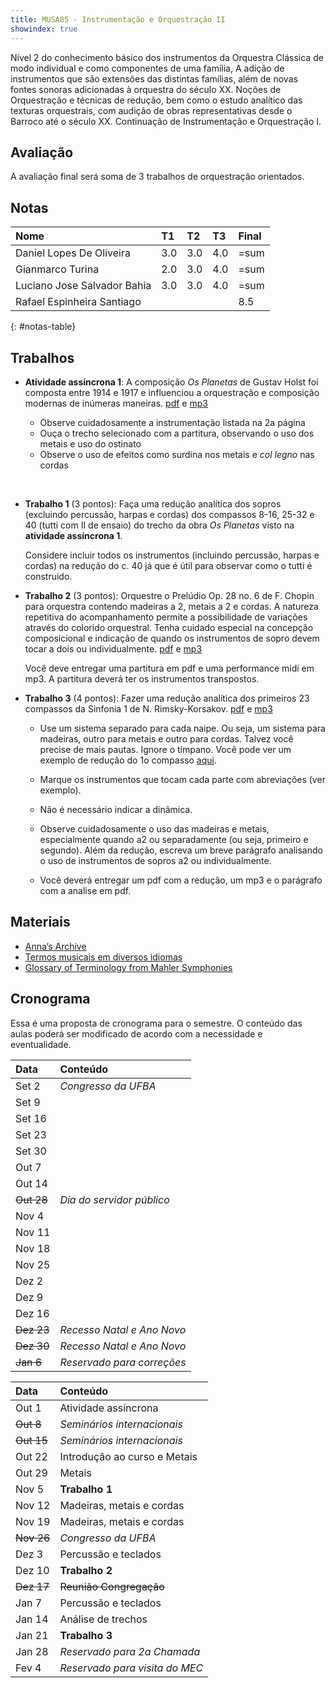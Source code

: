 ```yaml
---
title: MUSA85 - Instrumentação e Orquestração II
showindex: true
---
```


Nível 2 do conhecimento básico dos instrumentos da Orquestra Clássica de modo
individual e como componentes de uma família, A adição de instrumentos que são
extensões das distintas famílias, além de novas fontes sonoras adicionadas à
orquestra do século XX. Noções de Orquestração e técnicas de redução, bem como o
estudo analítico das texturas orquestrais, com audição de obras representativas
desde o Barroco até o século XX. Continuação de Instrumentação e Orquestração I.

## Avaliação

A avaliação final será soma de 3 trabalhos de orquestração orientados.

## Notas

| Nome                        | T1  | T2  | T3  | Final |
|:----------------------------|:----|:----|:----|:------|
| Daniel Lopes De Oliveira    | 3.0 | 3.0 | 4.0 | =sum  |
| Gianmarco Turina            | 2.0 | 3.0 | 4.0 | =sum  |
| Luciano Jose Salvador Bahia | 3.0 | 3.0 | 4.0 | =sum  |
| Rafael Espinheira Santiago  |     |     |     | 8.5   |
{: #notas-table}

<!-- | Rafael Espinheira Santiago | 1.0 | 2.5 | 2.5 | 2.5  -->

## Trabalhos

- **Atividade assíncrona 1**: A composição *Os Planetas* de Gustav Holst foi
  composta entre 1914 e 1917 e influenciou a orquestração e composição modernas
  de inúmeras maneiras. [pdf][1] e [mp3][2]

  - Observe cuidadosamente a instrumentação listada na 2a página
  - Ouça o trecho selecionado com a partitura, observando o uso dos metais e uso do ostinato
  - Observe o uso de efeitos como surdina nos metais e *col legno* nas cordas

<br/>

- **Trabalho 1** (3 pontos): Faça uma redução analítica dos sopros (excluindo
    percussão, harpas e cordas) dos compassos 8-16, 25-32 e 40 (tutti com II de
    ensaio) do trecho da obra *Os Planetas* visto na **atividade assíncrona 1**.

    Considere incluir todos os instrumentos (incluindo percussão, harpas e
    cordas) na redução do c. 40 já que é útil para observar como o tutti é
    construido.

- **Trabalho 2** (3 pontos): Orquestre o Prelúdio Op. 28 no. 6 de F. Chopin para
  orquestra contendo madeiras a 2, metais a 2 e cordas. A natureza repetitiva do
  acompanhamento permite a possibilidade de variações através do colorido
  orquestral. Tenha cuidado especial na concepção composicional e indicação de
  quando os instrumentos de sopro devem tocar a dois ou individualmente.
  [pdf][3] e [mp3][4]

  Você deve entregar uma partitura em pdf e uma performance midi em mp3. A
  partitura deverá ter os instrumentos transpostos.

- **Trabalho 3** (4 pontos): Fazer uma redução analítica dos primeiros 23
  compassos da Sinfonia 1 de N. Rimsky-Korsakov. [pdf][5] e [mp3][6]

  - Use um sistema separado para cada naipe. Ou seja, um sistema para madeiras,
    outro para metais e outro para cordas. Talvez você precise de mais pautas.
    Ignore o tímpano. Você pode ver um exemplo de redução do 1o compasso
    [aqui][7].

  - Marque os instrumentos que tocam cada parte com abreviações (ver exemplo).

  - Não é necessário indicar a dinâmica.

  - Observe cuidadosamente o uso das madeiras e metais, especialmente quando a2
    ou separadamente (ou seja, primeiro e segundo). Além da redução, escreva um
    breve parágrafo analisando o uso de instrumentos de sopros a2 ou
    individualmente.

  - Você deverá entregar um pdf com a redução, um mp3 e o parágrafo com a
    analise em pdf.

[1]: https://docs.pkroger.com/Holst%20-%20Os%20Planetas%20-%20Marte%20-%20Trecho.pdf
[2]: https://docs.pkroger.com/Holst%20-%20Os%20Planetas%20-%20Marte%20-%20Trecho.mp3
[3]: https://docs.pkroger.com/Chopin%20Preludio%206.pdf
[4]: https://docs.pkroger.com/Chopin%20Preludio%206.mp3
[5]: https://docs.pkroger.com/Korsakov%20-%20Sinfonia%201.pdf
[6]: https://docs.pkroger.com/Korsakov%20-%20Sinfonia%201.mp3
[7]: https://docs.pkroger.com/Korsakov%20Exemplo.pdf

## Materiais

- [Anna’s Archive](https://annas-archive.org)
- [Termos musicais em diversos idiomas](https://web.library.yale.edu/cataloging/music/instname)
- [Glossary of Terminology from Mahler Symphonies](https://www.orchestralibrary.com/reftables/mahler2gloss.html)

## Cronograma

Essa é uma proposta de cronograma para o semestre. O conteúdo das aulas poderá
ser modificado de acordo com a necessidade e eventualidade.

| Data       | Conteúdo                   |
|:-----------|:---------------------------|
| Set 2      | *Congresso da UFBA*        |
| Set 9      |                            |
| Set 16     |                            |
| Set 23     |                            |
| Set 30     |                            |
| Out 7      |                            |
| Out 14     |                            |
| ~~Out 28~~ | *Dia do servidor público*  |
| Nov 4      |                            |
| Nov 11     |                            |
| Nov 18     |                            |
| Nov 25     |                            |
| Dez 2      |                            |
| Dez 9      |                            |
| Dez 16     |                            |
| ~~Dez 23~~ | *Recesso Natal e Ano Novo* |
| ~~Dez 30~~ | *Recesso Natal e Ano Novo* |
| ~~Jan 6~~  | *Reservado para correções* |


| Data       | Conteúdo                       |
|:-----------|:-------------------------------|
| Out 1      | Atividade assíncrona           |
| ~~Out 8~~  | *Seminários internacionais*    |
| ~~Out 15~~ | *Seminários internacionais*    |
| Out 22     | Introdução ao curso e Metais   |
| Out 29     | Metais                         |
| Nov 5      | **Trabalho 1**                 |
| Nov 12     | Madeiras, metais e cordas      |
| Nov 19     | Madeiras, metais e cordas      |
| ~~Nov 26~~ | *Congresso da UFBA*            |
| Dez 3      | Percussão e teclados           |
| Dez 10     | **Trabalho 2**                 |
| ~~Dez 17~~ | ~~Reunião Congregação~~        |
| Jan 7      | Percussão e teclados           |
| Jan 14     | Análise de trechos             |
| Jan 21     | **Trabalho 3**                 |
| Jan 28     | *Reservado para 2a Chamada*    |
| Fev 4      | *Reservado para visita do MEC* |
